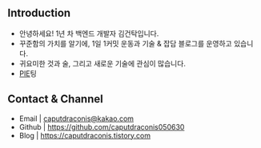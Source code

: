 ## Introduction
- 안녕하세요! 1년 차 백엔드 개발자 김건탁입니다.
- 꾸준함의 가치를 알기에, 1일 1커밋 운동과 기술 & 잡담 블로그를 운영하고 있습니다.
- 귀요미한 것과 술, 그리고 새로운 기술에 관심이 많습니다.
- [PIE](https://pie.kr)팅

## Contact & Channel
- Email | caputdraconis@kakao.com
- Github | https://github.com/caputdraconis050630
- Blog | https://caputdraconis.tistory.com
